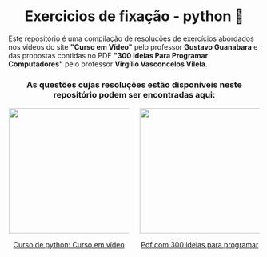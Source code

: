 <!DOCTYPE html>
<html>

<head> 
    <meta charset="UTF-8"> 
</head> 

<body>
  
<div align='center'>
  <h1>Exercicios de fixação - python 🐍</h1>
</div>

<p>Este repositório é uma compilação de resoluções de exercícios abordados nos vídeos do site <b>"Curso em Vídeo"</b> pelo professor <b>Gustavo Guanabara</b> e das propostas contidas no PDF <b>"300 Ideias Para Programar Computadores"</b> pelo professor <b>Virgílio Vasconcelos Vilela</b>.</p>

<h3 align="center">As questões cujas resoluções estão disponíveis neste repositório podem ser encontradas aqui:</h3>

<div align="center">
   <div style="max-width: 240px; text-align: center; margin: 1px; float: left; align: left">
        <a href="https://www.cursoemvideo.com/curso/python-3-mundo-1/">
        <img width='250' src="https://www.cursoemvideo.com/wp-content/uploads/bb-plugin/cache/Python3%E2%80%93Mundo1-circle-fe9ce6bfeaf0ec1069476ff395ea189a-5d48cb37edbef.png">
        <p>Curso de python: Curso em vídeo</p>
        </a>
   </div>

   <div style="max-width: 240px; text-align: center; margin: 1px; float: right; align: right">
        <a href="https://github.com/vaneldoga/exercicios-python/blob/main/300%20exercicios/300%20ideias%20para%20programar.pdfs">
        <img width='250' src="https://cdn.slidesharecdn.com/ss_thumbnails/300ideiasparaprogramar-130812085042-phpapp02-thumbnail.jpg?w=3840&q=90">
        <p>Pdf com 300 ideias para programar</p>
        </a>
   </div>

   <div style="clear: both;"></div>
</div>
</body>
</html>
